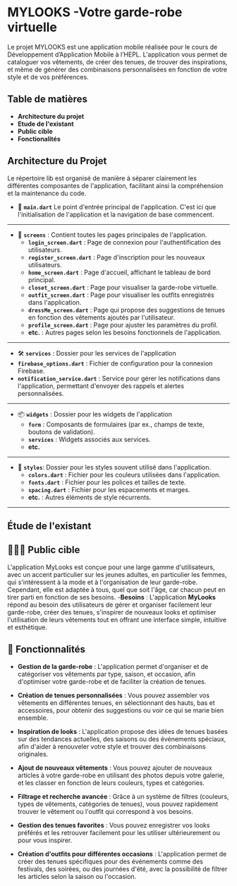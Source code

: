 # MYLOOKS -Votre garde-robe virtuelle

Le projet MYLOOKS est une application mobile réalisée pour le cours de Développement d’Application Mobile à l’HEPL. 
L'application vous permet de cataloguer vos vêtements, de créer des tenues, de trouver des inspirations, et même de générer des combinaisons personnalisées en fonction de votre style et de vos préférences. 

## Table de matières
- **Architecture du projet**
- **Etude de l'existant**
- **Public cible**
- **Fonctionalités**



## Architecture du Projet
Le répertoire lib est organisé de manière à séparer clairement les différentes composantes de l'application, facilitant ainsi la compréhension et la maintenance du code.

-  🚪 **`main.dart`**
Le point d'entrée principal de l'application. C'est ici que l'initialisation de l'application et la navigation de base commencent.

---

- 📱 **`screens`** : Contient toutes les pages principales de l'application.
  - **`login_screen.dart`** : Page de connexion pour l'authentification des utilisateurs.
  - **`register_screen.dart`** : Page d'inscription pour les nouveaux utilisateurs.
  - **`home_screen.dart`** : Page d'accueil, affichant le tableau de bord principal.
  - **`closet_screen.dart`** : Page pour visualiser la garde-robe virtuelle.
  - **`outfit_screen.dart`** : Page pour visualiser les outfits enregistrés dans l'application.
  - **`dressMe_screen.dart`** : Page qui propose des suggestions de tenues en fonction des vêtements ajoutés par l'utilisateur.
  - **`profile_screen.dart`** : Page pour ajuster les paramètres du profil.
  - **etc.** : Autres pages selon les besoins fonctionnels de l'application.
---

-  🛠️ **`services`** : Dossier pour les services de l'application
  - **`firebase_options.dart`** : Fichier de configuration pour la connexion Firebase.
  - **`notification_service.dart`** : Service pour gérer les notifications dans l'application, permettant d'envoyer des rappels et alertes personnalisées.

---

- 📦 **`widgets`** : Dossier pour les widgets de l'application
  - **`form`** : Composants de formulaires (par ex., champs de texte, boutons de validation).
  - **`services`** : Widgets associés aux services.
  - **etc.**

---

- 🎨 **`styles`**: Dossier pour les styles souvent utilisé dans l'application.
  - **`colors.dart`** : Fichier pour les couleurs utilisées dans l'application.
  - **`fonts.dart`** : Fichier pour les polices et tailles de texte.
  - **`spacing.dart`** : Fichier pour les espacements et marges.
  - **etc.** : Autres éléments de style récurrents.

---


## Étude de l'existant

## 🙋🏼‍♀️ Public cible
L'application MyLooks est conçue pour une large gamme d'utilisateurs, avec un accent particulier sur les jeunes adultes, en particulier les femmes, qui s'intéressent à la mode et à l'organisation de leur garde-robe. Cependant, elle est adaptée à tous, quel que soit l'âge, car chacun peut en tirer parti en fonction de ses besoins. 
-**Besoins** : L'application **MyLooks** répond au besoin des utilisateurs de gérer et organiser facilement leur garde-robe, créer des tenues, s'inspirer de nouveaux looks et optimiser l'utilisation de leurs vêtements tout en offrant une interface simple, intuitive et esthétique.

## 📲 Fonctionnalités
- **Gestion de la garde-robe** : L'application permet d'organiser et de catégoriser vos vêtements par type, saison, et occasion, afin d'optimiser votre garde-robe et de faciliter la création de tenues.  

- **Création de tenues personnalisées** : Vous pouvez assembler vos vêtements en différentes tenues, en sélectionnant des hauts, bas et accessoires, pour obtenir des suggestions ou voir ce qui se marie bien ensemble.  

- **Inspiration de looks** : L'application propose des idées de tenues basées sur des tendances actuelles, des saisons ou des événements spéciaux, afin d'aider à renouveler votre style et trouver des combinaisons originales.  

- **Ajout de nouveaux vêtements** : Vous pouvez ajouter de nouveaux articles à votre garde-robe en utilisant des photos depuis votre galerie, et les classer en fonction de leurs couleurs, types et catégories.  

- **Filtrage et recherche avancée** : Grâce à un système de filtres (couleurs, types de vêtements, catégories de tenues), vous pouvez rapidement trouver le vêtement ou l'outfit qui correspond à vos besoins.  

- **Gestion des tenues favorites** : Vous pouvez enregistrer vos looks préférés et les retrouver facilement pour les utiliser ultérieurement ou pour vous inspirer.  

- **Création d'outfits pour différentes occasions** : L'application permet de créer des tenues spécifiques pour des événements comme des festivals, des soirées, ou des journées d'été, avec la possibilité de filtrer les articles selon la saison ou l'occasion.






